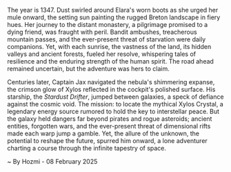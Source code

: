 
The year is 1347.  Dust swirled around Elara's worn boots as she urged her mule onward, the setting sun painting the rugged Breton landscape in fiery hues.  Her journey to the distant monastery, a pilgrimage promised to a dying friend, was fraught with peril.  Bandit ambushes, treacherous mountain passes, and the ever-present threat of starvation were daily companions.  Yet, with each sunrise, the vastness of the land, its hidden valleys and ancient forests, fueled her resolve, whispering tales of resilience and the enduring strength of the human spirit.  The road ahead remained uncertain, but the adventure was hers to claim.

Centuries later, Captain Jax navigated the nebula's shimmering expanse, the crimson glow of Xylos reflected in the cockpit's polished surface. His starship, the *Stardust Drifter*, jumped between galaxies, a speck of defiance against the cosmic void.  The mission: to locate the mythical Xylos Crystal, a legendary energy source rumored to hold the key to interstellar peace.  But the galaxy held dangers far beyond pirates and rogue asteroids; ancient entities, forgotten wars, and the ever-present threat of dimensional rifts made each warp jump a gamble. Yet, the allure of the unknown, the potential to reshape the future, spurred him onward, a lone adventurer charting a course through the infinite tapestry of space.

~ By Hozmi - 08 February 2025
